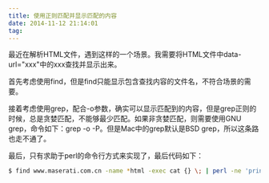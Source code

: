 ```yaml
---
title: 使用正则匹配并显示匹配的内容
date: 2014-11-12 21:14:01
tag: 
---
```


最近在解析HTML文件，遇到这样的一个场景。我需要将HTML文件中data-url="xxx"中的xxx查找并显示出来。

首先考虑使用find，但是find只能显示包含查找内容的文件名，不符合场景的需要。

接着考虑使用grep，配合-o参数，确实可以显示匹配到的内容，但是grep正则的时候，总是贪婪匹配，不能够最少匹配。如果非贪婪匹配，则需要使用GNU grep，命令如下：grep -o -P。但是Mac中的grep默认是BSD grep，所以这条路也走不通了。

最后，只有求助于perl的命令行方式来实现了，最后代码如下：

```sh
$ find www.maserati.com.cn -name *html -exec cat {} \; | perl -ne 'print $1 if /data-url=\"(http:\/\/.*?)\"/;'
```


